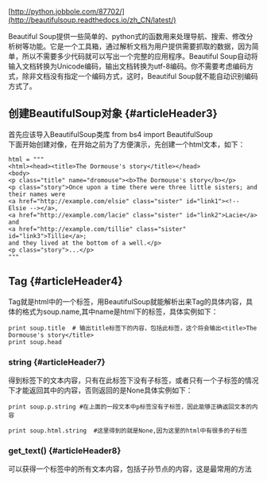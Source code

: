 [http://python.jobbole.com/87702/](http://beautifulsoup.readthedocs.io/zh_CN/latest/)

Beautiful Soup提供一些简单的、python式的函数用来处理导航、搜索、修改分析树等功能。它是一个工具箱，通过解析文档为用户提供需要抓取的数据，因为简单，所以不需要多少代码就可以写出一个完整的应用程序。Beautiful Soup自动将输入文档转换为Unicode编码，输出文档转换为utf-8编码。你不需要考虑编码方式，除非文档没有指定一个编码方式，这时，Beautiful Soup就不能自动识别编码方式了。

## 创建BeautifulSoup对象 {#articleHeader3}

首先应该导入BeautifulSoup类库 from bs4 import BeautifulSoup  
下面开始创建对像，在开始之前为了方便演示，先创建一个html文本，如下：

```
html = """
<html><head><title>The Dormouse's story</title></head>
<body>
<p class="title" name="dromouse"><b>The Dormouse's story</b></p>
<p class="story">Once upon a time there were three little sisters; and their names were
<a href="http://example.com/elsie" class="sister" id="link1"><!-- Elsie --></a>,
<a href="http://example.com/lacie" class="sister" id="link2">Lacie</a> and
<a href="http://example.com/tillie" class="sister" id="link3">Tillie</a>;
and they lived at the bottom of a well.</p>
<p class="story">...</p>
"""
```

## Tag {#articleHeader4}

Tag就是html中的一个标签，用BeautifulSoup就能解析出来Tag的具体内容，具体的格式为soup.name,其中name是html下的标签，具体实例如下：

```
print soup.title  # 输出title标签下的内容，包括此标签，这个将会输出<title>The Dormouse's story</title>
print soup.head
```

### string {#articleHeader7}

得到标签下的文本内容，只有在此标签下没有子标签，或者只有一个子标签的情况下才能返回其中的内容，否则返回的是None具体实例如下：

```
print soup.p.string #在上面的一段文本中p标签没有子标签，因此能够正确返回文本的内容

print soup.html.string  #这里得到的就是None,因为这里的html中有很多的子标签
```

### get\_text\(\) {#articleHeader8}

可以获得一个标签中的所有文本内容，包括子孙节点的内容，这是最常用的方法

